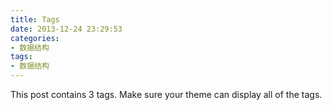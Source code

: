 ```yaml
---
title: Tags
date: 2013-12-24 23:29:53
categories:
- 数据结构
tags:
- 数据结构
---
```


This post contains 3 tags. Make sure your theme can display all of the tags.
